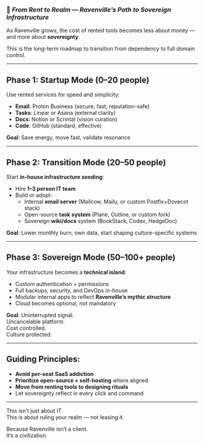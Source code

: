 
### 📄 *From Rent to Realm — Ravenville’s Path to Sovereign Infrastructure*

As Ravenville grows, the cost of rented tools becomes less about money — and more about **sovereignty**.

This is the long-term roadmap to transition from dependency to full domain control.

---

## **Phase 1: Startup Mode (0–20 people)**  
Use rented services for speed and simplicity:

- **Email**: Proton Business (secure, fast, reputation-safe)  
- **Tasks**: Linear or Asana (external clarity)  
- **Docs**: Notion or Scrintal (vision curation)  
- **Code**: GitHub (standard, effective)

**Goal**: Save energy, move fast, validate resonance

---

## **Phase 2: Transition Mode (20–50 people)**  
Start **in-house infrastructure seeding**:

- Hire **1–3 person IT team**  
- Build or adopt:
  - Internal **email server** (Mailcow, Mailu, or custom Postfix+Dovecot stack)
  - Open-source **task system** (Plane, Outline, or custom fork)
  - Sovereign **wiki/docs** system (BookStack, Codex, HedgeDoc)

**Goal**: Lower monthly burn, own data, start shaping culture-specific systems

---

## **Phase 3: Sovereign Mode (50–100+ people)**  
Your infrastructure becomes a **technical island**:

- Custom authentication + permissions  
- Full backups, security, and DevOps in-house  
- Modular internal apps to reflect **Ravenville’s mythic structure**
- Cloud becomes optional, not mandatory

**Goal**: Uninterrupted signal.  
Uncancelable platform.  
Cost controlled.  
Culture protected.

---

## Guiding Principles:

- **Avoid per-seat SaaS addiction**  
- **Prioritize open-source + self-hosting** where aligned  
- **Move from renting tools to designing rituals**  
- Let sovereignty reflect in every click and command

---

This isn’t just about IT.  
This is about ruling your realm — not leasing it.

Because Ravenville isn’t a client.  
It’s a civilization.
